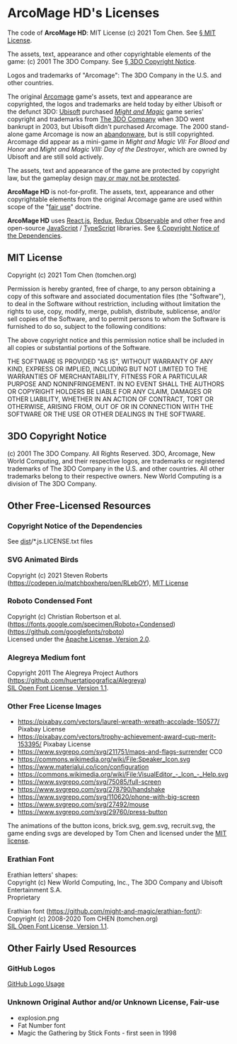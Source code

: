 # ArcoMage HD's Licenses

The code of **ArcoMage HD**: MIT License (c) 2021 Tom Chen. See [§ MIT License](#mit-license).

The assets, text, appearance and other copyrightable elements of the game: (c) 2001 The 3DO Company. See [§ 3DO Copyright Notice](#3do-copyright-notice).

Logos and trademarks of "Arcomage": The 3DO Company in the U.S. and other countries.

The original [Arcomage](https://en.wikipedia.org/wiki/Arcomage) game's assets, text and appearance are copyrighted, the logos and trademarks are held today by either Ubisoft or the defunct 3DO: [Ubisoft](https://en.wikipedia.org/wiki/Ubisoft) purchased [*Might and Magic*](https://en.wikipedia.org/wiki/Might_and_Magic) game series' copyright and trademarks from [The 3DO Company](https://en.wikipedia.org/wiki/The_3DO_Company) when 3DO went bankrupt in 2003, but Ubisoft didn't purchased Arcomage. The 2000 stand-alone game Arcomage is now an [abandonware](https://en.wikipedia.org/wiki/Abandonware), but is still copyrighted. Arcomage did appear as a mini-game in *Might and Magic VII: For Blood and Honor* and *Might and Magic VIII: Day of the Destroyer*, which are owned by Ubisoft and are still sold actively.

The assets, text and appearance of the game are protected by copyright law, but the gameplay design [may or may not be protected](https://en.wikipedia.org/wiki/Video_game_clone#Legal_aspects).

**ArcoMage HD** is not-for-profit. The assets, text, appearance and other copyrightable elements from the original Arcomage game are used within scope of the "[fair use](https://en.wikipedia.org/wiki/Fair_use)" doctrine.

**ArcoMage HD** uses [React.js](https://reactjs.org/), [Redux](https://redux.js.org/), [Redux Observable](https://redux-observable.js.org/) and other free and open-source [JavaScript](https://developer.mozilla.org/en-US/docs/Web/JavaScript) / [TypeScript](https://www.typescriptlang.org/) libraries. See [§ Copyright Notice of the Dependencies](#copyright-notice-of-the-dependencies).

## MIT License

Copyright (c) 2021 Tom Chen (tomchen.org)

Permission is hereby granted, free of charge, to any person obtaining a copy
of this software and associated documentation files (the "Software"), to deal
in the Software without restriction, including without limitation the rights
to use, copy, modify, merge, publish, distribute, sublicense, and/or sell
copies of the Software, and to permit persons to whom the Software is
furnished to do so, subject to the following conditions:

The above copyright notice and this permission notice shall be included in all
copies or substantial portions of the Software.

THE SOFTWARE IS PROVIDED "AS IS", WITHOUT WARRANTY OF ANY KIND, EXPRESS OR
IMPLIED, INCLUDING BUT NOT LIMITED TO THE WARRANTIES OF MERCHANTABILITY,
FITNESS FOR A PARTICULAR PURPOSE AND NONINFRINGEMENT. IN NO EVENT SHALL THE
AUTHORS OR COPYRIGHT HOLDERS BE LIABLE FOR ANY CLAIM, DAMAGES OR OTHER
LIABILITY, WHETHER IN AN ACTION OF CONTRACT, TORT OR OTHERWISE, ARISING FROM,
OUT OF OR IN CONNECTION WITH THE SOFTWARE OR THE USE OR OTHER DEALINGS IN THE
SOFTWARE.

## 3DO Copyright Notice

(c) 2001 The 3DO Company. All Rights Reserved. 3DO, Arcomage, New World Computing, and their respective logos, are trademarks or registered trademarks of The 3DO Company in the U.S. and other countries. All other trademarks belong to their respective owners. New World Computing is a division of The 3DO Company.

## Other Free-Licensed Resources

### Copyright Notice of the Dependencies

See [dist](https://github.com/arcomage/arcomage.github.io/tree/gh-pages)/\*.js.LICENSE.txt files

### SVG Animated Birds

Copyright (c) 2021 Steven Roberts (https://codepen.io/matchboxhero/pen/RLebOY), [MIT License](#mit-license)

### Roboto Condensed Font

Copyright (c) Christian Robertson et al. (https://fonts.google.com/specimen/Roboto+Condensed) (https://github.com/googlefonts/roboto)  
Licensed under the [Apache License, Version 2.0](https://www.apache.org/licenses/LICENSE-2.0).

### Alegreya Medium font

Copyright 2011 The Alegreya Project Authors (https://github.com/huertatipografica/Alegreya)  
[SIL Open Font License, Version 1.1](https://github.com/huertatipografica/Alegreya/blob/master/LICENSE.md).

### Other Free License Images

* https://pixabay.com/vectors/laurel-wreath-wreath-accolade-150577/ Pixabay License
* https://pixabay.com/vectors/trophy-achievement-award-cup-merit-153395/ Pixabay License
* https://www.svgrepo.com/svg/211751/maps-and-flags-surrender CC0
* https://commons.wikimedia.org/wiki/File:Speaker_Icon.svg
* https://www.materialui.co/icon/configuration
* https://commons.wikimedia.org/wiki/File:VisualEditor_-_Icon_-_Help.svg
* https://www.svgrepo.com/svg/75085/full-screen
* https://www.svgrepo.com/svg/278790/handshake
* https://www.svgrepo.com/svg/110620/phone-with-big-screen
* https://www.svgrepo.com/svg/27492/mouse
* https://www.svgrepo.com/svg/29760/press-button

The animations of the button icons, brick.svg, gem.svg, recruit.svg, the game ending svgs are developed by Tom Chen and licensed under the [MIT license](#mit-license).

### Erathian Font

Erathian letters' shapes:  
Copyright (c) New World Computing, Inc., The 3DO Company and Ubisoft Entertainment S.A.  
Proprietary

Erathian font (https://github.com/might-and-magic/erathian-font/):  
Copyright (c) 2008-2020 Tom CHEN (tomchen.org)  
[SIL Open Font License, Version 1.1](https://github.com/might-and-magic/erathian-font/blob/master/OFL.txt).

## Other Fairly Used Resources

### GitHub Logos

[GitHub Logo Usage](https://github.com/logos)

### Unknown Original Author and/or Unknown License, Fair-use

* explosion.png
* Fat Number font
* Magic the Gathering by Stick Fonts - first seen in 1998
